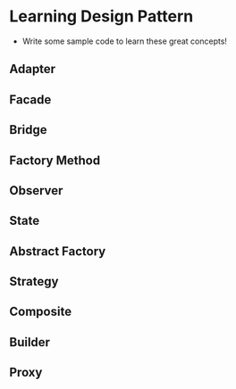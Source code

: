 # Learning Design Pattern

- Write some sample code to learn these great concepts!

## Adapter

## Facade

## Bridge

## Factory Method

## Observer

## State

## Abstract Factory

## Strategy

## Composite

## Builder

## Proxy
